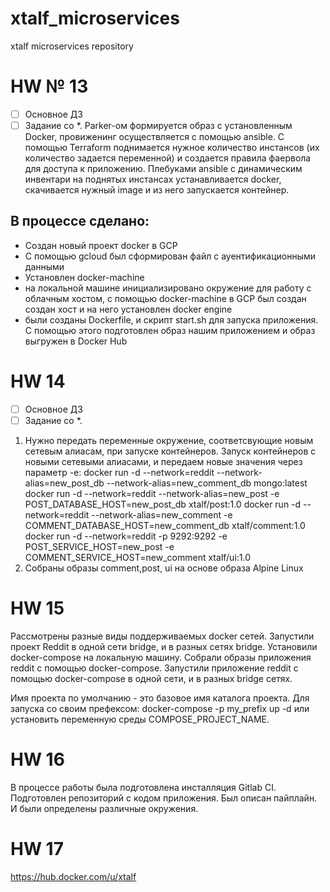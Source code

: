 # xtalf_microservices
xtalf microservices repository

# HW № 13

 - [ ] Основное ДЗ
 - [ ] Задание со *. Parker-ом формируется образ с установленным Docker, провиженинг осуществляется с помощью ansible. С помощью Terraform поднимается нужное количество инстансов (их количество задается переменной) и создается правила фаервола для доступа к приложению. Плебуками ansible с динамическим инвентари на поднятых инстансах устанавливается docker,  скачивается нужный image и из него запускается контейнер.

## В процессе сделано:
 - Создан новый проект docker в GCP
 - С помощью gcloud был сформирован файл с ауентификационными данными
 - Установлен docker-machine
 - на локальной машине инициализировано окружение для работу с облачным хостом, с помощью docker-machine в GCP был создан создан хост и на него установлен docker engine
 - были созданы Dockerfile, и скрипт start.sh для запуска приложения. С помощью этого подготовлен образ нашим приложением и образ выгружен в Docker Hub

# HW 14

 - [ ] Основное ДЗ
 - [ ] Задание со *.
1. Нужно передать переменные окружение, соответсвующие новым сетевым алиасам, при запуске контейнеров. Запуск контейнеров с новыми сетевыми алиасами, и передаем новые значения через параметр -e:
   docker run -d --network=reddit --network-alias=new_post_db --network-alias=new_comment_db mongo:latest
   docker run -d --network=reddit --network-alias=new_post -e POST_DATABASE_HOST=new_post_db xtalf/post:1.0
   docker run -d --network=reddit --network-alias=new_comment -e COMMENT_DATABASE_HOST=new_comment_db xtalf/comment:1.0
   docker run -d --network=reddit -p 9292:9292 -e POST_SERVICE_HOST=new_post -e COMMENT_SERVICE_HOST=new_comment xtalf/ui:1.0
2. Собраны образы comment,post, ui на основе образа Alpine Linux

# HW 15

Рассмотрены разные виды поддерживаемых docker сетей. Запустили проект Reddit в одной сети bridge, и в разных сетях bridge.
Установили docker-compose на локальную машину. Собрали образы приложения reddit с помощью docker-compose. Запустили приложение reddit с помощью docker-compose в одной сети, и в разных bridge сетях.

Имя проекта по умолчанию - это базовое имя каталога проекта. Для запуска со своим префексом:
docker-compose -p my_prefix up -d
или установить переменную среды COMPOSE_PROJECT_NAME.

# HW 16

В процессе работы была подготовлена инсталляция Gitlab CI. Подготовлен репозиторий с кодом приложения. Был описан пайплайн. И были определены различные окружения.

# HW 17
https://hub.docker.com/u/xtalf
